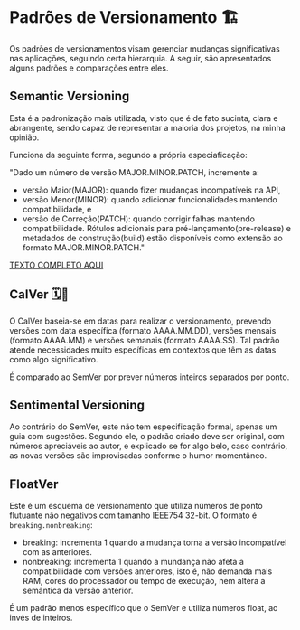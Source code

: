 # Padrões de Versionamento 🏗

Os padrões de versionamentos visam gerenciar mudanças significativas nas aplicações, seguindo certa hierarquia.
A seguir, são apresentados alguns padrões e comparações entre eles.


## Semantic Versioning

Esta é a padronização mais utilizada, visto que é de fato sucinta, clara e abrangente, sendo capaz de representar a maioria dos projetos, na minha opinião.

Funciona da seguinte forma, segundo a própria especiaficação:


"Dado um número de versão MAJOR.MINOR.PATCH, incremente a:
- versão Maior(MAJOR): quando fizer mudanças incompatíveis na API,
- versão Menor(MINOR): quando adicionar funcionalidades mantendo compatibilidade, e
- versão de Correção(PATCH): quando corrigir falhas mantendo compatibilidade.
Rótulos adicionais para pré-lançamento(pre-release) e metadados de construção(build) estão disponíveis como extensão ao formato MAJOR.MINOR.PATCH."

[TEXTO COMPLETO AQUI](https://semver.org/lang/pt-BR/)

## CalVer 🗓📆

O CalVer baseia-se em datas para realizar o versionamento, prevendo versões com data específica (formato AAAA.MM.DD), versões mensais (formato AAAA.MM) e versões semanais (formato AAAA.SS). Tal padrão atende necessidades muito específicas em contextos que têm as datas como algo significativo.

É comparado ao SemVer por prever números inteiros separados por ponto.

## Sentimental Versioning
Ao contrário do SemVer, este não tem especificação formal, apenas um guia com sugestões. Segundo ele, o padrão criado deve ser original, com números apreciáveis ao autor, e explicado se for algo belo, caso contrário, as novas versões são improvisadas conforme o humor momentâneo.

## FloatVer
Este é um esquema de versionamento que utiliza números de ponto flutuante não negativos com tamanho IEEE754 32-bit. O formato é `breaking.nonbreaking`:
- breaking: incrementa 1 quando a mudança torna a versão incompatível com as anteriores.
- nonbreaking: incrementa 1 quando a mundança não afeta a compatibilidade com versões anteriores, isto é, não demanda mais RAM, cores do processador ou tempo de execução, nem altera a semântica da versão anterior.

É um padrão menos específico que o SemVer e utiliza números float, ao invés de inteiros.